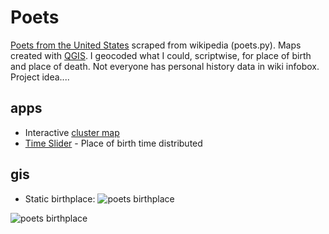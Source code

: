 # Poets
[Poets from the United States](https://en.wikipedia.org/wiki/List_of_poets_from_the_United_States) scraped from wikipedia (poets.py). Maps created with [QGIS](https://www.qgis.org/en/site/). I geocoded what I could, scriptwise, for place of birth and place of death. Not everyone has personal history data in wiki infobox. Project idea....

## apps
 * Interactive [cluster map](http://slackerdesign.com/poets/index.html)
* [Time Slider](http://slackerdesign.com/poets/poet_timeslider.html) - Place of birth time distributed
  
## gis 
* Static birthplace:
![poets birthplace](https://github.com/briggsreschke/gis-data/assets/16325768/21b90e11-7bca-412e-bd08-8f23cf62c84b)


![poets birthplace](https://github.com/briggsreschke/gis-data/assets/16325768/0e2db170-499b-45fa-aa22-06be8100c3b0)



